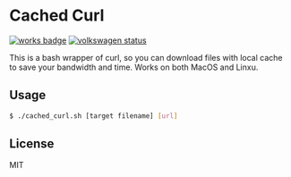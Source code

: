 # Cached Curl

[![works badge](https://cdn.jsdelivr.net/gh/nikku/works-on-my-machine@v0.2.0/badge.svg)](https://github.com/nikku/works-on-my-machine)
[![volkswagen status](https://auchenberg.github.io/volkswagen/volkswargen_ci.svg?v=1)](https://github.com/auchenberg/volkswagen)

This is a bash wrapper of curl, so you can download files with local cache to save your bandwidth and time. Works on both MacOS and Linxu.

## Usage

```bash
$ ./cached_curl.sh [target filename] [url]
```

## License

MIT

